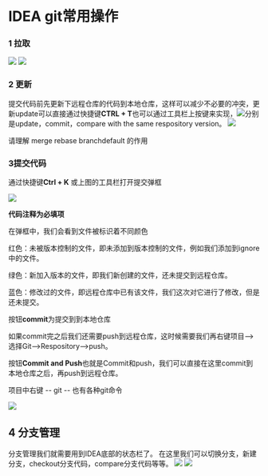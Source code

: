 #  IDEA git常用操作
### 1 拉取
![](https://i.imgur.com/994fnQv.png)
![](https://i.imgur.com/RlyJxZf.png)

### 2 更新
提交代码前先更新下远程仓库的代码到本地仓库，这样可以减少不必要的冲突，更新update可以直接通过快捷键**CTRL + T**也可以通过工具栏上按键来实现，![](https://i.imgur.com/VOCcFsI.png)分别是update，commit，compare with the same respository version。
![](https://i.imgur.com/kLnl05m.png)

请理解 merge rebase  branchdefault 的作用
### 3提交代码

通过快捷键**Ctrl + K** 或上图的工具栏打开提交弹框

![](https://i.imgur.com/w6CutbX.png)


**代码注释为必填项**

在弹框中，我们会看到文件被标识着不同颜色

红色：未被版本控制的文件，即未添加到版本控制的文件，例如我们添加到ignore中的文件。

绿色：新加入版本的文件，即我们新创建的文件，还未提交到远程仓库。

蓝色：修改过的文件，即远程仓库中已有该文件，我们这次对它进行了修改，但是还未提交。

按钮**commit**为提交到到本地仓库

如果commit完之后我们还需要push到远程仓库，这时候需要我们再右键项目-->选择Git-->Respository-->push。

按钮**Commit and Push**也就是Commit和push，我们可以直接在这里commit到本地仓库之后，再push到远程仓库。

项目中右键 -- git -- 也有各种git命令

![](https://i.imgur.com/VQcgA90.png)

## 4 分支管理

分支管理我们就需要用到IDEA底部的状态栏了。
在这里我们可以切换分支，新建分支，checkout分支代码，compare分支代码等等。
![](https://i.imgur.com/PzF1wUn.png)
![](https://i.imgur.com/7AfDRFD.png)